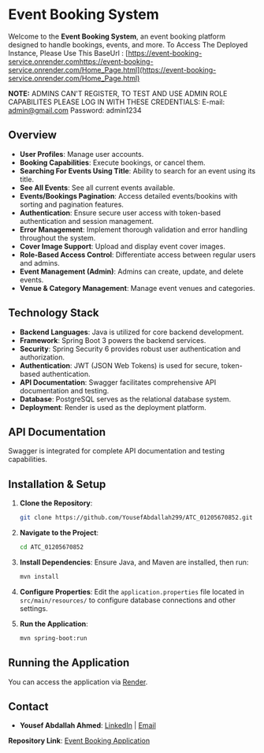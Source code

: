 # Event Booking System

Welcome to the **Event Booking System**, an event booking platform designed to handle bookings, events, and more.
To Access The Deployed Instance, Please Use This BaseUrl : [https://event-booking-service.onrender.comhttps://event-booking-service.onrender.com/Home_Page.html](https://event-booking-service.onrender.com/Home_Page.html)

**NOTE:** ADMINS CAN'T REGISTER, TO TEST AND USE ADMIN ROLE CAPABILITES PLEASE LOG IN WITH THESE CREDENTIALS: E-mail: admin@gmail.com  Password: admin1234

## Overview
- **User Profiles**: Manage user accounts.
- **Booking Capabilities**: Execute bookings, or cancel them.
- **Searching For Events Using Title**: Ability to search for an event using its title.
- **See All Events**: See all current events available.
- **Events/Bookings Pagination**: Access detailed events/bookins with sorting and pagination features.
- **Authentication**: Ensure secure user access with token-based authentication and session management.
- **Error Management**: Implement thorough validation and error handling throughout the system.
- **Cover Image Support**: Upload and display event cover images.
- **Role-Based Access Control**: Differentiate access between regular users and admins.
- **Event Management (Admin)**: Admins can create, update, and delete events.
- **Venue & Category Management**: Manage event venues and categories.


## Technology Stack
- **Backend Languages**: Java is utilized for core backend development.
- **Framework**: Spring Boot 3 powers the backend services.
- **Security**: Spring Security 6 provides robust user authentication and authorization.
- **Authentication**: JWT (JSON Web Tokens) is used for secure, token-based authentication.
- **API Documentation**: Swagger facilitates comprehensive API documentation and testing.
- **Database**: PostgreSQL serves as the relational database system.
- **Deployment**: Render is used as the deployment platform.

## API Documentation
Swagger is integrated for complete API documentation and testing capabilities.

## Installation & Setup
1. **Clone the Repository**:
    ```bash
    git clone https://github.com/YousefAbdallah299/ATC_01205670852.git
    ```
2. **Navigate to the Project**:
    ```bash
    cd ATC_01205670852
    ```
3. **Install Dependencies**:
    Ensure Java, and Maven are installed, then run:
    ```bash
    mvn install
    ```
4. **Configure Properties**:
    Edit the `application.properties` file located in `src/main/resources/` to configure database connections and other settings.

5. **Run the Application**:
    ```bash
    mvn spring-boot:run
    ```

## Running the Application
You can access the application via [Render](https://event-booking-service.onrender.com/Home_Page.html).


## Contact
- **Yousef Abdallah Ahmed**: [LinkedIn](https://www.linkedin.com/in/yousef-abdallah-9a6976232/) | [Email](mailto:yousefabdallah031@gmail.com)

**Repository Link**: [Event Booking Application](https://github.com/YousefAbdallah299/ATC_01205670852)

